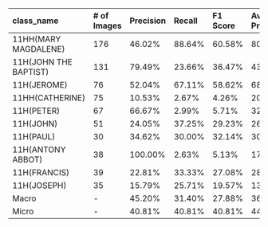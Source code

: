 | class_name            | # of Images   | Precision   | Recall   | F1 Score   | Average Precision   |
|:----------------------|:--------------|:------------|:---------|:-----------|:--------------------|
| 11HH(MARY MAGDALENE)  | 176           | 46.02%      | 88.64%   | 60.58%     | 80.29%              |
| 11H(JOHN THE BAPTIST) | 131           | 79.49%      | 23.66%   | 36.47%     | 43.82%              |
| 11H(JEROME)           | 76            | 52.04%      | 67.11%   | 58.62%     | 68.87%              |
| 11HH(CATHERINE)       | 75            | 10.53%      | 2.67%    | 4.26%      | 20.44%              |
| 11H(PETER)            | 67            | 66.67%      | 2.99%    | 5.71%      | 32.02%              |
| 11H(JOHN)             | 51            | 24.05%      | 37.25%   | 29.23%     | 26.02%              |
| 11H(PAUL)             | 30            | 34.62%      | 30.00%   | 32.14%     | 30.12%              |
| 11H(ANTONY ABBOT)     | 38            | 100.00%     | 2.63%    | 5.13%      | 17.43%              |
| 11H(FRANCIS)          | 39            | 22.81%      | 33.33%   | 27.08%     | 28.42%              |
| 11H(JOSEPH)           | 35            | 15.79%      | 25.71%   | 19.57%     | 13.96%              |
| Macro                 | -             | 45.20%      | 31.40%   | 27.88%     | 36.14%              |
| Micro                 | -             | 40.81%      | 40.81%   | 40.81%     | 44.57%              |